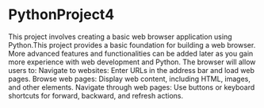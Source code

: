 # PythonProject4
This project involves creating a basic web browser application using Python.This project provides a basic foundation for building a web browser. More advanced features and functionalities can be added later as you gain more experience with web development and Python.
The browser will allow users to:
Navigate to websites: Enter URLs in the address bar and load web pages.
Browse web pages: Display web content, including HTML, images, and other elements.
Navigate through web pages: Use buttons or keyboard shortcuts for forward, backward, and refresh actions.
